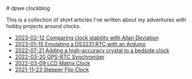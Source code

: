 <meta name="google-site-verification" content="wNNljoEelAupTDWqIVC2FKRwh77LJAKRRnke91N-En0" />
# dpwe clockblog

This is a collection of short articles I've written about my adventures with hobby projects around clocks.

* [2023-02-12 Comparing clock stability with Allan Deviation](2023-02-12-allan-deviation.md)
* [2023-01-15 Emulating a DS3231 RTC with an Arduino](2023-01-15-ds3231-emulator.md)
* [2022-07-21 Adding a high-accuracy crystal to a bedside clock](2022-07-21-bedside-tcxo.md)
* [2022-03-20 GPS-RTC Synchronizer](2022-03-20-synchronizer.md)
* [2022-03-09 LCD Matrix Clock](2022-03-09-lcd-matrix-clock.md)
* [2021-11-23 Stepper Flip Clock](https://github.com/dpwe/StepperFlipClock)
